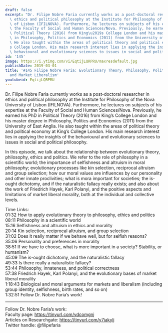 ```yaml
---
draft: false
excerpt: "Dr. Filipe Nobre Faria currently works as a post-doctoral researcher in\
  \ ethics and political philosophy at the Institute for Philosophy of the Nova University\
  \ of Lisbon (IFILNOVA). Furthermore, he lectures on subjects of his expertise at\
  \ the Faculty of Social and Human Sciences/Nova. Previously, he earned his PhD in\
  \ Political Theory (2016) from King\u2019s College London and his master degree\
  \ in Philosophy, Politics and Economics (2011) from the University of East Anglia.\
  \ He also taught within the areas of political theory and political economy at King\u2019\
  s College London. His main research interest lies in applying the insights of the\
  \ behavioural and evolutionary sciences to issues in social and political philosophy."
id: '145'
image: https://i.ytimg.com/vi/EqtijLQRPRU/maxresdefault.jpg
publishDate: 2019-03-01
title: '#145 Filipe Nobre Faria: Evolutionary Theory, Philosophy, Politics, Ethics,
  and Market Liberalism'
youtubeid: EqtijLQRPRU
---
```

<div class="timelinks">

Dr. Filipe Nobre Faria currently works as a post-doctoral researcher in ethics and political philosophy at the Institute for Philosophy of the Nova University of Lisbon (IFILNOVA). Furthermore, he lectures on subjects of his expertise at the Faculty of Social and Human Sciences/Nova. Previously, he earned his PhD in Political Theory (2016) from King’s College London and his master degree in Philosophy, Politics and Economics (2011) from the University of East Anglia. He also taught within the areas of political theory and political economy at King’s College London. His main research interest lies in applying the insights of the behavioural and evolutionary sciences to issues in social and political philosophy.

In this episode, we talk about the relationship between evolutionary theory, philosophy, ethics and politics. We refer to the role of philosophy in a scientific world; the importance of selfishness and altruism in moral philosophy; evolutionary processes like kin selection, reciprocal altruism and group selection; how our moral values are influences by our personality and other innate proclivities; what is mora important for societies; the is-ought dichotomy, and if the naturalistic fallacy really exists; and also about the work of Friedrich Hayek, Karl Polanyi, and the positive aspects and limitations of market liberal morality, both at the individual and collective levels. 

Time Links:  
<time>01:32</time> How to apply evolutionary theory to philosophy, ethics and politics  
<time>08:11</time> Philosophy in a scientific world                                
<time>15:16</time> Selfishness and altruism in ethics and morality                 
<time>20:14</time> Kin selection, reciprocal altruism, and group selection                
<time>31:02</time> Does it really matter if we behave well, but for selfish reasons?    
<time>35:06</time> Personality and preferences in morality   
<time>38:51</time> If we have to choose, what is more important in a society? Stability, or humanism?          
<time>45:09</time> The is-ought dichotomy, and the naturalistic fallacy        
<time>49:33</time> Is there really a naturalistic fallacy?  
<time>53:44</time> Philosophy, innateness, and political correctness     
<time>57:38</time> Friedrich Hayek, Karl Polanyi, and the evolutionary bases of market liberal morality  
<time>1:18:43</time> Biological and moral arguments for markets and liberalism (including group identity, selfishness, birth rates, and so on)  
<time>1:32:51</time> Follow Dr. Nobre Faria’s work!      

---

Follow Dr. Nobre Faria’s work:  
Faculty page: https://tinyurl.com/ydcomgnj  
Articles on Researchgate: https://tinyurl.com/y7jakylj   
Twitter handle: @filipefaria
</div>

